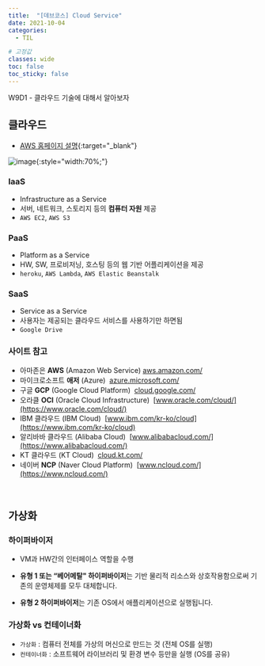 ```yaml
---
title:  "[데브코스] Cloud Service"
date: 2021-10-04
categories: 
  - TIL

# 고정값
classes: wide
toc: false
toc_sticky: false
---
```


W9D1 - 클라우드 기술에 대해서 알아보자


## 클라우드

- [AWS 홈페이지 설명](https://aws.amazon.com/ko/types-of-cloud-computing/){:target="_blank"}

![image](https://user-images.githubusercontent.com/71180414/135889688-9f33b095-89f2-4630-a86c-4bab6aabf65c.png){:style="width:70%;"}


### IaaS

- Infrastructure as a Service
- 서버, 네트워크, 스토리지 등의 **컴퓨터 자원** 제공
- `AWS EC2`, `AWS S3`

### PaaS

- Platform as a Service
- HW, SW, 프로비저닝, 호스팅 등의 웹 기반 어플리케이션을 제공
- `heroku`, `AWS Lambda`, `AWS Elastic Beanstalk`

### SaaS

- Service as a Service
- 사용자는 제공되는 클라우드 서비스를 사용하기만 하면됨
- `Google Drive`

### 사이트 참고

- 아마존은 **AWS** (Amazon Web Service) [aws.amazon.com/](https://aws.amazon.com/)
- 마이크로소프트 **애저** (Azure)  [azure.microsoft.com/](https://azure.microsoft.com/)
- 구글 **GCP** (Google Cloud Platform)  [cloud.google.com/](https://cloud.google.com/)
- 오라클 **OCI** (Oracle Cloud Infrastructure)  [www.oracle.com/cloud/](https://www.oracle.com/cloud/)
- IBM 클라우드 (IBM Cloud)  [www.ibm.com/kr-ko/cloud](https://www.ibm.com/kr-ko/cloud)
- 알리바바 클라우드 (Alibaba Cloud)  [www.alibabacloud.com/](https://www.alibabacloud.com/)
- KT 클라우드 (KT Cloud)  [cloud.kt.com/](https://cloud.kt.com/)
- 네이버 **NCP** (Naver Cloud Platform)  [www.ncloud.com/](https://www.ncloud.com/)

<br>

## 가상화

### 하이퍼바이저

- VM과 HW간의 인터페이스 역할을 수행

- **유형 1 또는 “베어메탈" 하이퍼바이저**는 기반 물리적 리소스와 상호작용함으로써 기존의 운영체제를 모두 대체합니다.
- **유형 2 하이퍼바이저**는 기존 OS에서 애플리케이션으로 실행됩니다.

### 가상화 vs 컨테이너화

- `가상화` : 컴퓨터 전체를 가상의 머신으로 만드는 것 (전체 OS를 실행)
- `컨테이너화` : 소프트웨어 라이브러리 및 환경 변수 등만을 실행 (OS를 공유)

<br>

